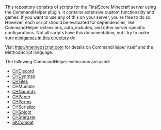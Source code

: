 This repository consists of scripts for the FinalScore Minecraft server using the CommandHelper plugin. It contains extensive custom functionality and games. If you want to use any of this on your server, you're free to do so. However, each script should be evaluated for dependencies, like CommandHelper extensions, auto_includes, and other server-specific configurations. Not all scripts have this documentation, but I try to make sure [minigames in this directory](minigames) do.

Visit http://methodscript.com for details on CommandHelper itself and the MethodScript language.

The following CommandHelper extensions are used:

- [CHDiscord](https://github.com/PseudoKnight/CHDiscord/)
- [CHDynmap](https://github.com/PseudoKnight/CHDynmap/)
- [CHFiles](https://github.com/PseudoKnight/CHFiles/)
- CHMumble
- [CHNaughty](https://github.com/PseudoKnight/CHNaughty/)
- [CHPaper](https://github.com/PseudoKnight/CHPaper)
- [CHPerms](https://github.com/jb-aero/CHPerms/)
- CHSerialize
- [CHSpigot](https://github.com/PseudoKnight/CHSpigot/)
- [CHStargate](https://github.com/PseudoKnight/CHStargate/)
- [SKCompat](https://github.com/jb-aero/SKCompat/)
